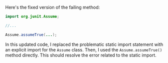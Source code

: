 Here's the fixed version of the failing method:
```java
import org.junit.Assume;

//...

Assume.assumeTrue(...);
```
In this updated code, I replaced the problematic static import statement with an explicit import for the `Assume` class. Then, I used the `Assume.assumeTrue()` method directly. This should resolve the error related to the static import.